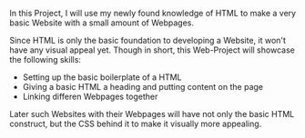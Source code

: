 In this Project, I will use my newly found knowledge of HTML to make a very basic Website with a small amount of Webpages.

Since HTML is only the basic foundation to developing a Website, it won't have any visual appeal yet.
Though in short, this Web-Project will showcase the following skills:
- Setting up the basic boilerplate of a HTML
- Giving a basic HTML a heading and putting content on the page
- Linking differen Webpages together


Later such Websites with their Webpages will have not only the basic HTML construct, but the CSS behind it to make it visually more appealing.

